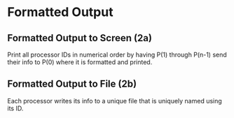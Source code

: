 # Formatted Output
## Formatted Output to Screen (2a)
Print all processor IDs in numerical order by having P(1) through P(n-1) send their info to P(0) where it is formatted and printed.

## Formatted Output to File (2b)
Each processor writes its info to a unique file that is uniquely named using its ID.